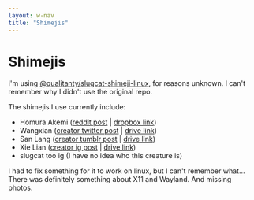 ```yaml
---
layout: w-nav
title: "Shimejis"
---
```


# Shimejis

I'm using [@qualitanty/slugcat-shimeji-linux](https://github.com/qualitanty/slugcat-shimeji-linux), for reasons unknown. I can't remember why I didn't use the original repo.

The shimejis I use currently include:

* Homura Akemi ([reddit post](https://www.reddit.com/r/MadokaMagica/comments/n4zys0/madoka_magica_desktop_shimeji_companions_redux/) \| [dropbox link](https://www.dropbox.com/scl/fo/ti46fe5lcsa3f8yy31zbx/AKyXVu_w2obvxYNNTUthPCA?rlkey=vnejcjuhsrt8cmswlvhyf0yrb&e=1&dl=0))
* Wangxian ([creator twitter post](https://x.com/1008love18/status/1195414376171229185) \| [drive link](https://drive.google.com/file/d/1lM8FJsl9Qeo6Es9w5w1YJeHBgloZMAiz/view))
* San Lang ([creator tumblr post](https://klyukvav.tumblr.com/post/697111398425247744/shimeji-sanlang-for-shimeji-ee-desktop-pet) \| [drive link](https://drive.google.com/drive/folders/1zwjTWUfpcHtH4tOZD9WHeTHi1_ivkjPn))
* Xie Lian ([creator ig post](https://www.instagram.com/p/CZz6un2M6Gb/?utm_source=ig_web_copy_link&igsh=MzRlODBiNWFlZA==) \| [drive link](https://drive.google.com/file/d/1SAQj2d7KRScUdyQb4Oi9ZxGJfSI_Mpro/view))
* slugcat too ig (I have no idea who this creature is)

I had to fix something for it to work on linux, but I can't remember what… There was definitely something about X11 and Wayland. And missing photos.